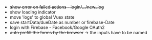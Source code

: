 - ~~show error on failed actions - login/.../new_log~~
- show loading indicator
- move 'logs' to global Vuex state
- save startData/dueDate as number or firebase-Date
- login with Firebase - Facebook/Google OAuth2
- ~~auto prefill the forms by the browser~~  -> the inputs have to be named